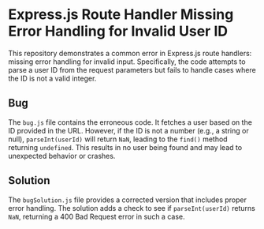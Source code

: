 # Express.js Route Handler Missing Error Handling for Invalid User ID

This repository demonstrates a common error in Express.js route handlers: missing error handling for invalid input.  Specifically, the code attempts to parse a user ID from the request parameters but fails to handle cases where the ID is not a valid integer.

## Bug

The `bug.js` file contains the erroneous code.  It fetches a user based on the ID provided in the URL. However, if the ID is not a number (e.g., a string or null), `parseInt(userId)` will return `NaN`, leading to the `find()` method returning `undefined`. This results in no user being found and may lead to unexpected behavior or crashes. 

## Solution

The `bugSolution.js` file provides a corrected version that includes proper error handling. The solution adds a check to see if `parseInt(userId)` returns `NaN`, returning a 400 Bad Request error in such a case.
